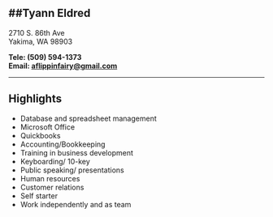 ##Tyann Eldred
-----------------
2710 S. 86th Ave          
Yakima, WA 98903          
    
**Tele: (509) 594-1373**  
**Email: aflippinfairy@gmail.com**
* * * * *
Highlights
--------------
  + Database and spreadsheet management  
  + Microsoft Office
  + Quickbooks
  + Accounting/Bookkeeping
  + Training in business development
  + Keyboarding/ 10-key
  + Public speaking/ presentations
  + Human resources
  + Customer relations
  + Self starter
  + Work independently and as team
